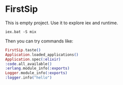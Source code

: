 # FirstSip

This is empty project.
Use it to explore iex and runtime.

```
iex.bat -S mix
```

Then you can try commands like:

```elixir
FirstSip.taste()
Application.loaded_applications()
Application.spec(:elixir)
:code.all_available()
:erlang.module_info(:exports)
Logger.module_info(:exports)
:logger.info("hello")
```
